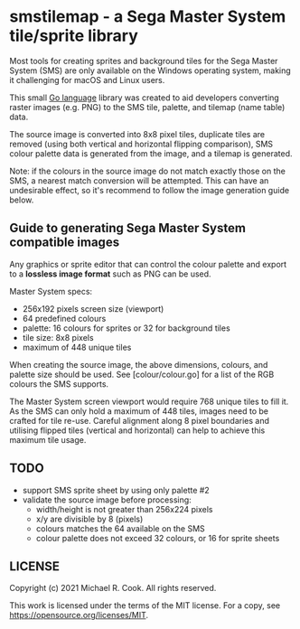 # smstilemap - a Sega Master System tile/sprite library

Most tools for creating sprites and background tiles for the Sega Master System
(SMS) are only available on the Windows operating system, making it challenging
for macOS and Linux users.

This small [Go language](https://golang.org) library was created to aid
developers converting raster images (e.g. PNG) to the SMS tile, palette, and
tilemap (name table) data.

The source image is converted into 8x8 pixel tiles, duplicate tiles are removed
(using both vertical and horizontal flipping comparison), SMS colour palette
data is generated from the image, and a tilemap is generated.

Note: if the colours in the source image do not match exactly those on the SMS,
a nearest match conversion will be attempted. This can have an undesirable
effect, so it's recommend to follow the image generation guide below.


## Guide to generating Sega Master System compatible images

Any graphics or sprite editor that can control the colour palette and export to
a **lossless image format** such as PNG can be used.

Master System specs:

* 256x192 pixels screen size (viewport)
* 64 predefined colours
* palette: 16 colours for sprites or 32 for background tiles
* tile size: 8x8 pixels
* maximum of 448 unique tiles

When creating the source image, the above dimensions, colours, and palette size
should be used. See [colour/colour.go] for a list of the RGB colours the SMS
supports.

The Master System screen viewport would require 768 unique tiles to fill it.
As the SMS can only hold a maximum of 448 tiles, images need to be crafted for
tile re-use. Careful alignment along 8 pixel boundaries and utilising flipped
tiles (vertical and horizontal) can help to achieve this maximum tile usage.


## TODO

* support SMS sprite sheet by using only palette #2
* validate the source image before processing:
  - width/height is not greater than 256x224 pixels
  - x/y are divisible by 8 (pixels)
  - colours matches the 64 available on the SMS
  - colour palette does not exceed 32 colours, or 16 for sprite sheets


## LICENSE

Copyright (c) 2021 Michael R. Cook. All rights reserved.

This work is licensed under the terms of the MIT license.
For a copy, see <https://opensource.org/licenses/MIT>.
